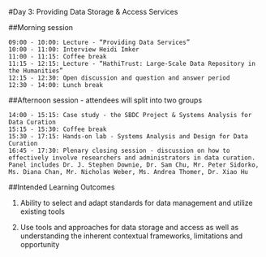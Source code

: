 #Day 3: Providing Data Storage & Access Services

##Morning session

    09:00 - 10:00: Lecture - “Providing Data Services”
    10:00 - 11:00: Interview Heidi Imker
    11:00 - 11:15: Coffee break
    11:15 - 12:15: Lecture - “HathiTrust: Large-Scale Data Repository in the Humanities”
    12:15 - 12:30: Open discussion and question and answer period
    12:30 - 14:00: Lunch break

##Afternoon session - attendees will split into two groups

    14:00 - 15:15: Case study - the SBDC Project & Systems Analysis for Data Curation
    15:15 - 15:30: Coffee break
    15:30 - 17:15: Hands-on lab - Systems Analysis and Design for Data Curation
    16:45 - 17:30: Plenary closing session - discussion on how to effectively involve researchers and administrators in data curation. Panel includes Dr. J. Stephen Downie, Dr. Sam Chu, Mr. Peter Sidorko, Ms. Diana Chan, Mr. Nicholas Weber, Ms. Andrea Thomer, Dr. Xiao Hu

##Intended Learning Outcomes

1. Ability to select and adapt standards for data management and utilize existing tools

2. Use tools and approaches for data storage and access as well as understanding the inherent
contextual frameworks, limitations and opportunity
